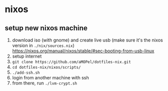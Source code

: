 # nixos

## setup new nixos machine

1. download iso (with gnome) and create live usb (make sure it's the nixos version in `./nix/sources.nix`)
   <https://nixos.org/manual/nixos/stable/#sec-booting-from-usb-linux>
2. setup internet
3. `git clone https://github.com/aMOPel/dotfiles-nix.git`
4. `cd dotfiles-nix/nixos/scripts/`
5. `./add-ssh.sh`
6. login from another machine with ssh
7. from there, run `./lvm-crypt.sh`
